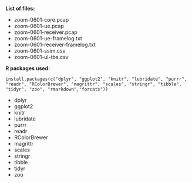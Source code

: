 
**List of files:**

- zoom-0601-core.pcap
- zoom-0601-ue.pcap
- zoom-0601-receiver.pcap
- zoom-0601-ue-framelog.txt
- zoom-0601-receiver-framelog.txt
- zoom-0601-ssim.csv
- zoom-0601-ul-tbs.csv

**R packages used:**

`install.packages(c("dplyr", "ggplot2", "knitr", "lubridate", "purrr", "readr", "RColorBrewer", "magrittr", "scales", "stringr", "tibble", "tidyr", "zoo", "rmarkdown","forcats"))`

- dplyr
- ggplot2
- knitr
- lubridate
- purrr
- readr
- RColorBrewer
- magrittr
- scales
- stringr
- tibble
- tidyr
- zoo
